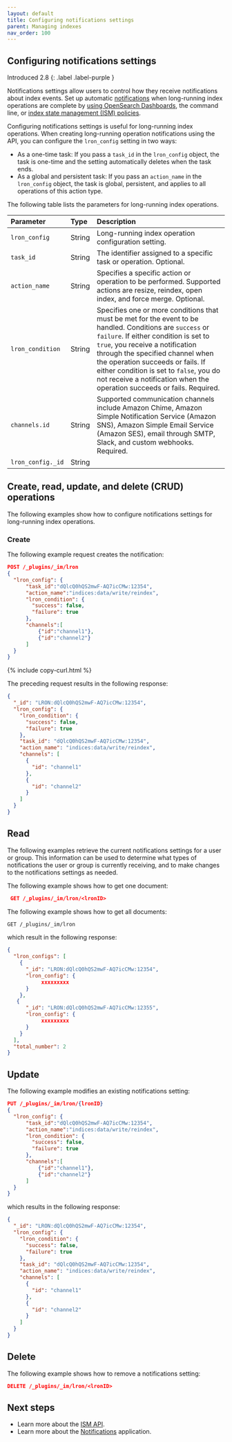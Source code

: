 ```yaml
---
layout: default
title: Configuring notifications settings
parent: Managing indexes
nav_order: 100
---
```


## Configuring notifications settings

Introduced 2.8
{: .label .label-purple }

Notifications settings allow users to control how they receive notifications about index events. Set up automatic [notifications]({{site.url}}{{site.baseurl}}/observing-your-data/notifications/index/) when long-running index operations are complete by [using OpenSearch Dashboards]({{site.url}}{{site.baseurl}}/dashboards/im-dashboards/notifications/), the command line, or [index state management (ISM) policies]({{site.url}}{{site.baseurl}}/im-plugin/ism/policies/).

Configuring notifications settings is useful for long-running index operations. When creating long-running operation notifications using the API, you can configure the `lron_config` setting in two ways:

- As a one-time task: If you pass a `task_id` in the `lron_config` object, the task is one-time and the setting automatically deletes when the task ends.
- As a global and persistent task: If you pass an `action_name` in the `lron_config` object, the task is global, persistent, and applies to all operations of this action type.

The following table lists the parameters for long-running index operations. 

| Parameter | Type | Description |
| :--- | :--- | :--- |
| `lron_config` | String | Long-running index operation configuration setting. |
| `task_id` | String | The identifier assigned to a specific task or operation. Optional. |
| `action_name` | String | Specifies a specific action or operation to be performed. Supported actions are resize, reindex, open index, and force merge. Optional. |
| `lron_condition` | String | Specifies one or more conditions that must be met for the event to be handled. Conditions are `success` or `failure`. If either condition is set to `true`, you receive a notification through the specified channel when the operation succeeds or fails. If either condition is set to `false`, you do not receive a notification when the operation succeeds or fails. Required. |
| `channels.id` | String | Supported communication channels include Amazon Chime, Amazon Simple Notification Service (Amazon SNS), Amazon Simple Email Service (Amazon SES), email through SMTP, Slack, and custom webhooks. Required. |
| `lron_config._id` | String | <description> |


## Create, read, update, and delete (CRUD) operations

The following examples show how to configure notifications settings for long-running index operations. 

### Create 

The following example request creates the notification:

```json
POST /_plugins/_im/lron
{
  "lron_config": {
      "task_id":"dQlcQ0hQS2mwF-AQ7icCMw:12354",
      "action_name":"indices:data/write/reindex",
      "lron_condition": {
        "success": false,
        "failure": true
      },
      "channels":[
          {"id":"channel1"},
          {"id":"channel2"}
      ]
  }
}
```
{% include copy-curl.html %}

The preceding request results in the following response:

```json
{
  "_id": "LRON:dQlcQ0hQS2mwF-AQ7icCMw:12354",
  "lron_config": {
    "lron_condition": {
      "success": false,
      "failure": true
    },
    "task_id": "dQlcQ0hQS2mwF-AQ7icCMw:12354",
    "action_name": "indices:data/write/reindex",
    "channels": [
      {
        "id": "channel1"
      },
      {
        "id": "channel2"
      }
    ]
  }
}
```

## Read

The following examples retrieve the current notifications settings for a user or group. This information can be used to determine what types of notifications the user or group is currently receiving, and to make changes to the notifications settings as needed. 


The following example shows how to get one document:

```json
 GET /_plugins/_im/lron/<lronID>
```

The following example shows how to get all documents:

```bash
GET /_plugins/_im/lron
```

which result in the following response: 

```json
{
  "lron_configs": [
    {
      "_id": "LRON:dQlcQ0hQS2mwF-AQ7icCMw:12354",
      "lron_config": {
           xxxxxxxxx
      }
    },
   {
      "_id": "LRON:dQlcQ0hQS2mwF-AQ7icCMw:12355",
      "lron_config": {
           xxxxxxxxx
      }
    }
  ],
  "total_number": 2
}
```

## Update

The following example modifies an existing notifications setting:

```json
PUT /_plugins/_im/lron/{lronID}
{
  "lron_config": {
      "task_id":"dQlcQ0hQS2mwF-AQ7icCMw:12354",
      "action_name":"indices:data/write/reindex",
      "lron_condition": {
        "success": false,
        "failure": true
      },
      "channels":[
          {"id":"channel1"},
          {"id":"channel2"}
      ]
  }
}
```

which results in the following response:

```json
{
  "_id": "LRON:dQlcQ0hQS2mwF-AQ7icCMw:12354",
  "lron_config": {
    "lron_condition": {
      "success": false,
      "failure": true
    },
    "task_id": "dQlcQ0hQS2mwF-AQ7icCMw:12354",
    "action_name": "indices:data/write/reindex",
    "channels": [
      {
        "id": "channel1"
      },
      {
        "id": "channel2"
      }
    ]
  }
}
```

## Delete 

The following example shows how to remove a notifications setting:

```json
DELETE /_plugins/_im/lron/<lronID>
```

## Next steps

- Learn more about the [ISM API]({{site.url}}{{site.baseurl}}/im-plugin/ism/api/).
- Learn more about the [Notifications]({{site.url}}{{site.baseurl}}/observing-your-data/notifications/index/) application. 
